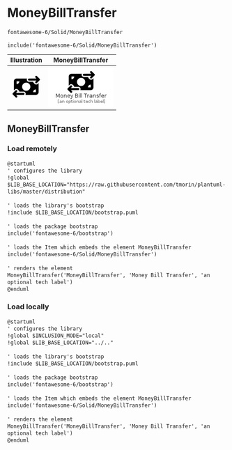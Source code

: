 # MoneyBillTransfer


```text
fontawesome-6/Solid/MoneyBillTransfer
```

```text
include('fontawesome-6/Solid/MoneyBillTransfer')
```



| Illustration | MoneyBillTransfer |
| :---: | :---: |
| ![illustration for Illustration](../../fontawesome-6/Solid/MoneyBillTransfer.png) | ![illustration for MoneyBillTransfer](../../fontawesome-6/Solid/MoneyBillTransfer.Local.png) |




## MoneyBillTransfer

### Load remotely
```plantuml
@startuml
' configures the library
!global $LIB_BASE_LOCATION="https://raw.githubusercontent.com/tmorin/plantuml-libs/master/distribution"

' loads the library's bootstrap
!include $LIB_BASE_LOCATION/bootstrap.puml

' loads the package bootstrap
include('fontawesome-6/bootstrap')

' loads the Item which embeds the element MoneyBillTransfer
include('fontawesome-6/Solid/MoneyBillTransfer')

' renders the element
MoneyBillTransfer('MoneyBillTransfer', 'Money Bill Transfer', 'an optional tech label')
@enduml
```

### Load locally
```plantuml
@startuml
' configures the library
!global $INCLUSION_MODE="local"
!global $LIB_BASE_LOCATION="../.."

' loads the library's bootstrap
!include $LIB_BASE_LOCATION/bootstrap.puml

' loads the package bootstrap
include('fontawesome-6/bootstrap')

' loads the Item which embeds the element MoneyBillTransfer
include('fontawesome-6/Solid/MoneyBillTransfer')

' renders the element
MoneyBillTransfer('MoneyBillTransfer', 'Money Bill Transfer', 'an optional tech label')
@enduml
```

